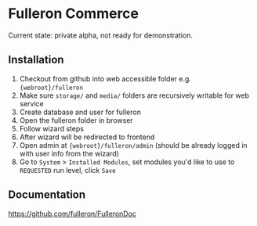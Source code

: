 Fulleron Commerce
=================

Current state: private alpha, not ready for demonstration.

Installation
------------

1. Checkout from github into web accessible folder e.g. `{webroot}/fulleron`
2. Make sure `storage/` and `media/` folders are recursively writable for web service
3. Create database and user for fulleron
4. Open the fulleron folder in browser
5. Follow wizard steps
6. After wizard will be redirected to frontend
7. Open admin at `{webroot}/fulleron/admin` (should be already logged in with user info from the wizard)
8. Go to `System` > `Installed Modules`, set modules you'd like to use to `REQUESTED` run level, click `Save`

Documentation
-------------

https://github.com/fulleron/FulleronDoc
